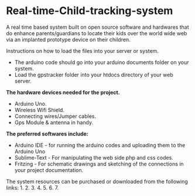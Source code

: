 # Real-time-Child-tracking-system
A real time based system built on  open source software and hardwares that do enhance parents/guardians to locate their kids over the world wide web via an implanted prototype device on their children.

Instructions on how to load the files into your server or system.
-  The arduino code should go into your arduino documents folder on your system.
- Load the gpstracker folder into your htdocs directory of your web server.

**The hardware devices needed for the project.**
- Arduino Uno.
- Wireless Wifi Shield.
- Connecting wires/Jumper cables.
- Gps Module & antenna in handy.

**The preferred softwares include:**
- Arduino IDE - for running the arduino codes and uploading them to the Arduino Uno
- Sublime-Text - For manipulating the web side php and css codes.
- Fritzing - For schematic drawings and sketching of the connections in your project documentation.

The system resources can be purchased or downloaded from the following links:
1.
2.
3.
4.
5.
6.
7.
